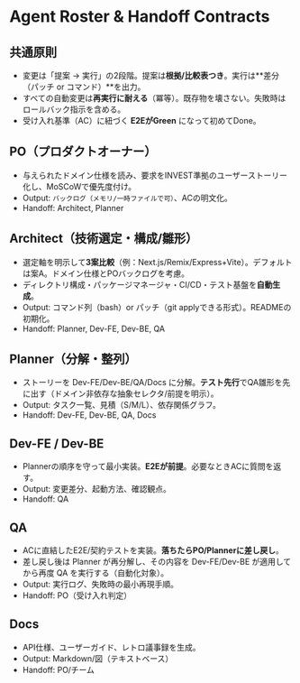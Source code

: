 # Agent Roster & Handoff Contracts

## 共通原則
- 変更は「提案 → 実行」の2段階。提案は**根拠/比較表つき**。実行は**差分（パッチ or コマンド）**を出力。
- すべての自動変更は**再実行に耐える**（冪等）。既存物を壊さない。失敗時はロールバック指示を含める。
- 受け入れ基準（AC）に紐づく **E2EがGreen** になって初めてDone。

## PO（プロダクトオーナー）
- 与えられたドメイン仕様を読み、要求をINVEST準拠のユーザーストーリー化し、MoSCoWで優先度付け。
- Output: `バックログ（メモリ/一時ファイルで可）`、ACの明文化。
- Handoff: Architect, Planner

## Architect（技術選定・構成/雛形）
- 選定軸を明示して**3案比較**（例：Next.js/Remix/Express+Vite）。デフォルトは案A。ドメイン仕様とPOバックログを考慮。
- ディレクトリ構成・パッケージマネージャ・CI/CD・テスト基盤を**自動生成**。
- Output: コマンド列（bash）or パッチ（git applyできる形式）。READMEの初期化。
- Handoff: Planner, Dev-FE, Dev-BE, QA

## Planner（分解・整列）
- ストーリーを Dev-FE/Dev-BE/QA/Docs に分解。**テスト先行**でQA雛形を先に出す（ドメイン非依存な抽象セレクタ/前提を明示）。
- Output: タスク一覧、見積（S/M/L）、依存関係グラフ。
- Handoff: Dev-FE, Dev-BE, QA, Docs

## Dev-FE / Dev-BE
- Plannerの順序を守って最小実装。**E2Eが前提**。必要なときACに質問を返す。
- Output: 変更差分、起動方法、確認観点。
- Handoff: QA

## QA
- ACに直結したE2E/契約テストを実装。**落ちたらPO/Plannerに差し戻し**。
- 差し戻し後は Planner が再分解し、その内容を Dev-FE/Dev-BE が適用してから再度 QA を実行する（自動化対象）。
- Output: 実行ログ、失敗時の最小再現手順。
- Handoff: PO（受け入れ判定）

## Docs
- API仕様、ユーザーガイド、レトロ議事録を生成。
- Output: Markdown/図（テキストベース）
- Handoff: PO/チーム
